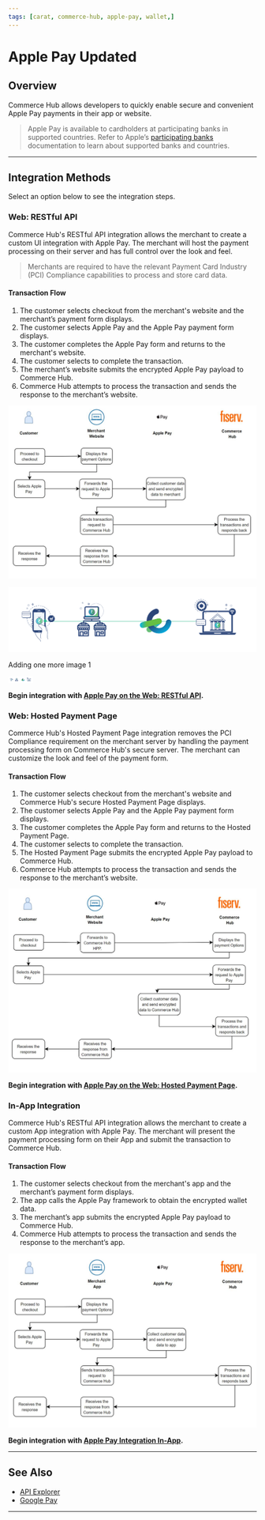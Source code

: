 ```yaml
---
tags: [carat, commerce-hub, apple-pay, wallet,]
---
```


# Apple Pay Updated

## Overview

Commerce Hub allows developers to quickly enable secure and convenient Apple Pay payments in their app or website.

<!-- theme: info -->
>Apple Pay is available to cardholders at participating banks in supported countries. Refer to Apple’s [participating banks](https://support.apple.com/en-us/HT204916) documentation to learn about supported banks and countries.

---

## Integration Methods

Select an option below to see the integration steps.

### Web: RESTful API

Commerce Hub's RESTful API integration allows the merchant to create a custom UI integration with Apple Pay. The merchant will host the payment processing on their server and has full control over the look and feel. 

<!-- theme: warning -->
> Merchants are required to have the relevant Payment Card Industry (PCI) Compliance capabilities to process and store card data.

#### Transaction Flow

1. The customer selects checkout from the merchant's website and the merchant’s payment form displays.
2. The customer selects Apple Pay and the Apple Pay payment form displays.
3. The customer completes the Apple Pay form and returns to the merchant's website.
4. The customer selects to complete the transaction.
5. The merchant’s website submits the encrypted Apple Pay payload to Commerce Hub.
6. Commerce Hub attempts to process the transaction and sends the response to the merchant’s website.

![Apple Pay RESTFul Integration](../../../../assets/images/apple-pay-restful.png)


![Apple Pay RESTFul Integration](../../../../assets/images/19-March-Final-animation.gif)

Adding one more image 1

<img src="19-March-Final-animation.gif" width='50'>


**Begin integration with [Apple Pay on the Web: RESTful API](?path=docs/Online-Mobile-Digital/Wallets-AltPayments/Apple-Pay/Apple-Pay-Web-REST.md).**

### Web: Hosted Payment Page

Commerce Hub's Hosted Payment Page integration removes the PCI Compliance requirement on the merchant server by handling the payment processing form on Commerce Hub's secure server. The merchant can customize the look and feel of the payment form.

#### Transaction Flow

1. The customer selects checkout from the merchant's website and Commerce Hub's secure Hosted Payment Page displays.
2. The customer selects Apple Pay and the Apple Pay payment form displays.
3. The customer completes the Apple Pay form and returns to the Hosted Payment Page.
4. The customer selects to complete the transaction.
5. The Hosted Payment Page submits the encrypted Apple Pay payload to Commerce Hub.
6. Commerce Hub attempts to process the transaction and sends the response to the merchant’s website.

![Apple Pay Hosted Page Integration](../../../../assets/images/apple-pay-hpp.png)

**Begin integration with [Apple Pay on the Web: Hosted Payment Page](?path=docs/Online-Mobile-Digital/Wallets-AltPayments/Apple-Pay/Apple-Pay-Web-HPP.md).**

### In-App Integration

Commerce Hub's RESTful API integration allows the merchant to create a custom App integration with Apple Pay. The merchant will present the payment processing form on their App and submit the transaction to Commerce Hub.

#### Transaction Flow

1. The customer selects checkout from the merchant's app and the merchant’s payment form displays.
2. The app calls the Apple Pay framework to obtain the encrypted wallet data.
3. The merchant’s app submits the encrypted Apple Pay payload to Commerce Hub.
4. Commerce Hub attempts to process the transaction and sends the response to the merchant’s app.

![Apple Pay In App Integration](../../../../assets/images/apple-pay-inapp.png)

**Begin integration with [Apple Pay Integration In-App](?path=docs/Online-Mobile-Digital/Wallets-AltPayments/Apple-Pay/Apple-Pay-App.md).**

---

## See Also

- [API Explorer](../api/?type=post&path=/payments/v1/charges)
- [Google Pay](?path=docs/Online-Mobile-Digital/Wallets-AltPayments/Google-Pay/Google-Pay.md)

---